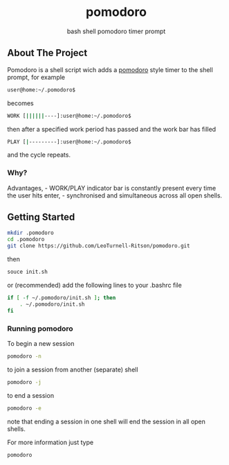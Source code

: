 <h1 align="center">pomodoro</h1>

<p align="center">
  bash shell pomodoro timer prompt
  </p>
</div>

## About The Project

Pomodoro is a shell script wich adds a [pomodoro](https://en.wikipedia.org/wiki/Pomodoro_Technique) style timer to the shell prompt, for example
```sh
user@home:~/.pomodoro$ 
```
becomes
```sh
WORK [||||||----]:user@home:~/.pomodoro$
```
then after a specified work period has passed and the work bar has filled 
```sh
PLAY [|---------]:user@home:~/.pomodoro$
```
and the cycle repeats. 

### Why?

Advantages,
    - WORK/PLAY indicator bar is constantly present every time the user hits enter,
    - synchronised and simultaneous across all open shells.

## Getting Started

   ```sh
   mkdir .pomodoro
   cd .pomodoro
   git clone https://github.com/LeoTurnell-Ritson/pomodoro.git
   ```
   then
      
   ```sh
   souce init.sh
   ```

   or (recommended) add the following lines to your .bashrc file

   ```sh
   if [ -f ~/.pomodoro/init.sh ]; then
       . ~/.pomodoro/init.sh
   fi
   ```
   
### Running pomodoro

To begin a new session

```sh
pomodoro -n
```
to join a session from another (separate) shell
```sh
pomodoro -j
```
to end a session

```sh
pomodoro -e
```

note that ending a session in one shell will end the session in all open shells.

For more information just type

```sh
pomodoro
```